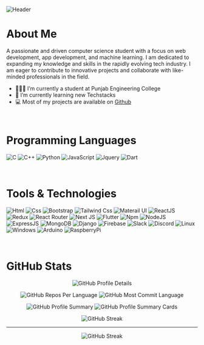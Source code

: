 
![Header](https://github.com/anshRS/anshRS/assets/114407607/661dd3d6-24c3-461c-8f92-988d8b53008d)

# About Me
A passionate and driven computer science student with a focus on web development, app development, and machine learning. I am dedicated to expanding my knowledge and skills in the rapidly evolving tech industry. I am eager to contribute to innovative projects and collaborate with like-minded professionals in the field.

- 👨🏻‍🎓 I’m currently a student at Punjab Engineering College
- 🌱 I’m currently learning new Techstacks
- 💻 Most of my projects are available on <a href="https://github.com/anshRS">Github</a>

<br>

# Programming Languages
![C](https://img.shields.io/badge/C-00599C?style=for-the-badge&logo=c&logoColor=white)
![C++](https://img.shields.io/badge/C%2B%2B-00599C?style=for-the-badge&logo=c%2B%2B&logoColor=white)
![Python](https://img.shields.io/badge/Python-3776AB?style=for-the-badge&logo=python&logoColor=white)
![JavaScript](https://img.shields.io/badge/JavaScript-F7DF1E?style=for-the-badge&logo=JavaScript&logoColor=white)
![Jquery](https://img.shields.io/badge/jQuery-0769AD?style=for-the-badge&logo=jquery&logoColor=white)
![Dart](https://img.shields.io/badge/Dart-0175C2?style=for-the-badge&logo=dart&logoColor=white)

<br>

# Tools & Technologies
![Html](https://img.shields.io/badge/HTML5-E34F26?style=for-the-badge&logo=html5&logoColor=white)
![Css](https://img.shields.io/badge/CSS3-1572B6?style=for-the-badge&logo=css3&logoColor=white)
![Bootstrap](https://img.shields.io/badge/Bootstrap-563D7C?style=for-the-badge&logo=bootstrap&logoColor=white)
![Tailwind Css](https://img.shields.io/badge/Tailwind_CSS-38B2AC?style=for-the-badge&logo=tailwind-css&logoColor=white)
![Materail UI](https://img.shields.io/badge/Material--UI-0081CB?style=for-the-badge&logo=material-ui&logoColor=white)
![ReactJS](https://img.shields.io/badge/React-20232A?style=for-the-badge&logo=react&logoColor=61DAFB)
![Redux](https://img.shields.io/badge/Redux-593D88?style=for-the-badge&logo=redux&logoColor=white)
![React Router](https://img.shields.io/badge/React_Router-CA4245?style=for-the-badge&logo=react-router&logoColor=white)
![Next JS](https://img.shields.io/badge/Next.js-000?logo=nextdotjs&logoColor=fff&style=for-the-badge)
![Flutter](https://img.shields.io/badge/Flutter-02569B?style=for-the-badge&logo=flutter&logoColor=white)
![Npm](https://img.shields.io/badge/npm-CB3837?style=for-the-badge&logo=npm&logoColor=white)
![NodeJS](https://img.shields.io/badge/Node.js-43853D?style=for-the-badge&logo=node.js&logoColor=white)
![ExpressJS](https://img.shields.io/badge/Express.js-404D59?style=for-the-badge)
![MongoDB](https://img.shields.io/badge/MongoDB-4EA94B?style=for-the-badge&logo=mongodb&logoColor=white)
![Django](https://img.shields.io/badge/Django-092E20?style=for-the-badge&logo=django&logoColor=white)
![Firebase](https://img.shields.io/badge/Firebase-039BE5?style=for-the-badge&logo=Firebase&logoColor=white)
![Slack](https://img.shields.io/badge/Slack-4A154B?style=for-the-badge&logo=slack&logoColor=white)
![Discord](https://img.shields.io/badge/Discord-7289DA?style=for-the-badge&logo=discord&logoColor=white)
![Linux](https://img.shields.io/badge/Linux-FCC624?style=for-the-badge&logo=linux&logoColor=black)
![Windows](https://img.shields.io/badge/Windows-0078D6?style=for-the-badge&logo=windows&logoColor=white)
![Arduino](https://img.shields.io/badge/Arduino_IDE-00979D?style=for-the-badge&logo=arduino&logoColor=white)
![RaspberryPi](https://img.shields.io/badge/Raspberry%20Pi-A22846?style=for-the-badge&logo=Raspberry%20Pi&logoColor=white)

<br>

# GitHub Stats

<p align="center">
  <img src="http://github-profile-summary-cards.vercel.app/api/cards/profile-details?username=anshRS&theme=dark" alt="GitHub Profile Details">
</p>
<p align="center">
  <img src="http://github-profile-summary-cards.vercel.app/api/cards/repos-per-language?username=anshRS&theme=dark" alt="GitHub Repos Per Language">
  <img src="http://github-profile-summary-cards.vercel.app/api/cards/most-commit-language?username=anshRS&theme=dark" alt="GitHub Most Commit Language">
</p>
<p align="center">
  <img src="http://github-profile-summary-cards.vercel.app/api/cards/stats?username=anshRS&theme=dark" alt="GitHub Profile Summary">
  <img src="http://github-profile-summary-cards.vercel.app/api/cards/productive-time?username=anshRS&theme=dark&utcOffset=8" alt="GitHub Profile Summary Cards">
</p>
<p align="center">
  <img src="https://streak-stats.demolab.com?user=anshRS&theme=dark" alt="GitHub Streak">
</p>

***

<p align="center">
  <img src="https://komarev.com/ghpvc/?username=anshRS&label=PROFILE+VIEWS&color=ED4C67" alt="GitHub Streak">
</p>

<!--
Here are some ideas to get you started:

- 🔭 I’m currently working on ...
- 🌱 I’m currently learning ...
- 👯 I’m looking to collaborate on ...
- 🤔 I’m looking for help with ...
- 💬 Ask me about ...
- 📫 How to reach me: ...
- 😄 Pronouns: ...
- ⚡ Fun fact: ...
-->
